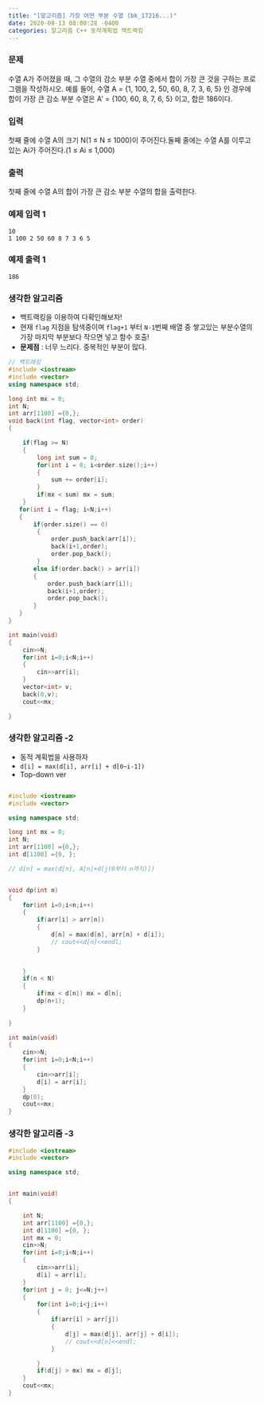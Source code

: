 ```yaml
---
title: "[알고리즘] 가장 어떤 부분 수열 (bk_17216...)"
date: 2020-08-13 08:00:28 -0400
categories: 알고리즘 C++ 동적계획법 백트랙킹
---
```


### 문제

수열 A가 주어졌을 때, 그 수열의 감소 부분 수열 중에서 합이 가장 큰 것을 구하는 프로그램을 작성하시오.
예를 들어, 수열 A = {1, 100, 2, 50, 60, 8, 7, 3, 6, 5} 인 경우에 합이 가장 큰 감소 부분 수열은 A' = {100, 60, 8, 7, 6, 5} 이고, 합은 186이다.

### 입력
첫째 줄에 수열 A의 크기 N(1 ≤ N ≤ 1000)이 주어진다.둘째 줄에는 수열 A를 이루고 있는 Ai가 주어진다.(1 ≤ Ai ≤ 1,000)

### 출력
첫째 줄에 수열 A의 합이 가장 큰 감소 부분 수열의 합을 출력한다.

### 예제 입력 1 

```
10
1 100 2 50 60 8 7 3 6 5
```

### 예제 출력 1 

```
186
```

### 생각한 알고리즘

- 백트랙킹을 이용하여 다확인해보자!
- 현재 ``flag`` 지점을 탐색중이며 ``flag+1`` 부터 ``N-1``번째 배열 중 쌓고있는 부분수열의 가장 마지막 부분보다 작으면 넣고 함수 호출!
- **문제점** : 너무 느리다. 중복적인 부분이 많다.

```cpp
// 백트래킹
#include <iostream>
#include <vector>
using namespace std;

long int mx = 0;
int N;
int arr[1100] ={0,};
void back(int flag, vector<int> order)
{

    if(flag >= N)
    {
        long int sum = 0;
        for(int i = 0; i<order.size();i++)
        {
            sum += order[i];
        }
        if(mx < sum) mx = sum;
    }
   for(int i = flag; i<N;i++)
   {
       if(order.size() == 0)
        {
            order.push_back(arr[i]);
            back(i+1,order);
            order.pop_back();
        }
       else if(order.back() > arr[i])
       {
           order.push_back(arr[i]);
           back(i+1,order);
           order.pop_back();
       }
   }
}

int main(void)
{
    cin>>N;
    for(int i=0;i<N;i++)
    {
        cin>>arr[i];
    }
    vector<int> v;
    back(0,v);
    cout<<mx;

}
```

### 생각한 알고리즘 -2

- 동적 계획법을 사용하자
- ``d[i] = max(d[i], arr[i] + d[0~i-1])``
- Top-down ver

```cpp

#include <iostream>
#include <vector>

using namespace std;

long int mx = 0;
int N;
int arr[1100] ={0,};
int d[1100] ={0, };

// d[n] = max(d[n], A[n]+d[j(0부터 n까지)])


void dp(int n)
{
    for(int i=0;i<n;i++)
    {
        if(arr[i] > arr[n])
        {
            d[n] = max(d[n], arr[n] + d[i]);
            // cout<<d[n]<<endl;   
        }
        

    }
    if(n < N)
    {
        if(mx < d[n]) mx = d[n];
        dp(n+1);
    }
    
}

int main(void)
{
    cin>>N;
    for(int i=0;i<N;i++)
    {
        cin>>arr[i];
        d[i] = arr[i];
    }
    dp(0);
    cout<<mx;
}
```
### 생각한 알고리즘 -3

```cpp
#include <iostream>
#include <vector>

using namespace std;


int main(void)
{

    int N;
    int arr[1100] ={0,};
    int d[1100] ={0, };
    int mx = 0;
    cin>>N;
    for(int i=0;i<N;i++)
    {
        cin>>arr[i];
        d[i] = arr[i];
    }
    for(int j = 0; j<=N;j++)
    {
        for(int i=0;i<j;i++)
        {
            if(arr[i] > arr[j])
            {
                d[j] = max(d[j], arr[j] + d[i]);
                // cout<<d[n]<<endl;   
            }

        }
        if(d[j] > mx) mx = d[j];
    }
    cout<<mx;
}
```